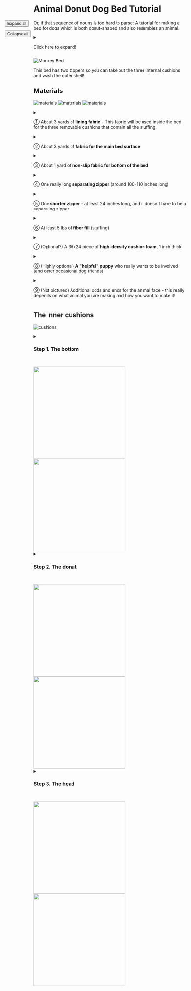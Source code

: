 # Animal Donut Dog Bed Tutorial

<div style="position: fixed;transform: translateX(-110%);">
<button onclick="for(d of document.getElementsByTagName('details')) {d.setAttribute('open', '')}" style="display: block;">Expand all</button>
  
<button onclick="for(d of document.getElementsByTagName('details')) {d.removeAttribute('open')}">Collapse all</button>
</div>


Or, if that sequence of nouns is too hard to parse: A tutorial for making a bed for dogs which is both donut-shaped and also resembles an animal.

<details markdown="1">
<summary markdown="1">

Click here to expand!
  
</summary>

I organized this tutorial in a hierarchical way, so you can get an overview before digging in, and so it's easier to skip parts that are irrelevant to you.

Whenever you see one of these boxes with a triangle at the top, you can (and probably should) click to expand the contents. Click again to collapse it.

If you find any problems or have questions, feel free to [file an issue](https://github.com/yanamal/dog-bed/issues), since this is hosted on GitHub! Or let me know in some other way.

</details>

![Monkey Bed](assets/images/finished/PXL_20240219_054512474.jpg)

This bed has two zippers so you can take out the three internal cushions and wash the outer shell!

## Materials

![materials](assets/images/materials/PXL_20240207_230657895.jpg)
![materials](assets/images/materials/PXL_20240209_174101749.jpg)
![materials](assets/images/materials/PXL_20240207_231021546.MP.jpg)

<details markdown="1">
  <summary markdown="1">
    
  &#9312; About 3 yards of **lining fabric** - This fabric will be used inside the bed for the three removable cushions that contain all the stuffing.
  
  </summary>

  I use whatever inexpensive stretchy fabric I can find.
  
  I think using stretchy fabric here helps achieve the "overstuffed" look for the bed. When the lining fabric stretches, the stuffing is then less constricted by it, and still has a chance to push directly against the outside of the bed.

  I like it when the fabric has a woven-in or knitted-in striped or rectangular pattern, like the fabric I used in this case. It's a super helpful shortcut for measuring and cutting the right shape, since I can just cut along the stripe! Especially when I'm trying to cut out really big rectangular pieces in super stretchy fabric which is really hard to measure consistently as it stretches!
  
<details markdown="1">
<summary markdown="1">
  
  **Purchasing tips and ideas**
      
</summary>
    
  My newest favorite place for finding random cheap fabrics is Walmart's "Value Fabrics" aisle. It's basically an assortment of fabric remnants at different length and price tiers. Depending on the fabrics, you get cuts of 2 yards for $4, 4 yards for $6, and 3 yards for $8. 

  The lining fabric I used for this bed was 4 yards for $6!

  You can order these online, but of course you'll just get a random selection which may or may not be worthwhile. So I prefer to actually go into a Walmart and see what I can find!

  I've also ordered "poly interlock lining fabric" online from both Walmart and Amazon at around $7-$8 for 3 yards. It works well, but it's only stretchy in one direction (also known as 2-way stretch, because of course jargon is more fun when it's counter-intuitive). So you have to be strategic about which direction you cut it in, especially for the donut part (you want it to stretch widthwise, not lengthwise).
  
  </details>
  
</details>

<details markdown="1">
  <summary markdown="1">
    
  &#9313; About 3 yards of **fabric for the main bed surface**

  </summary>

  You can sometimes get away with 2 yards if you plan really carefully. I actually only had 2 yards of the fabric I used for this bed. I made it work but I had to do some creative tiling!
  
  I used a slightly-stretchy fabric for this particular dog bed, it's almost like a french terry but with two colors of yarn on the terry side (black and white). 
  
  After that experience, **I highly recommend using a non-stretchy fabric** for this part of the bed. Attaching the long separating zipper was a small nightmare, because the fabric really wanted to stretch out and get all wonky while I was sewing. I ended up applying liberal amounts of basting glue (in addition to the usual pins and fabric clips) before sewing.

  For other similar beds, I've used minky and/or fleece fabric. Actually, a lot of stuffed dog toys "minky swirl fabric" and I found that dogs really like that fabric on a dog bed, too.
<details markdown="1">
<summary markdown="1">
  
  **Purchasing tips and ideas**
      
</summary>
    
  The fabric for this bed actually also came from Walmart's Value Fabric aisle. I think it's really cool fabric, I wish I knew how to find it and buy more of it! But like I mentioned, I probably wouldn't want to make another dog bed out of it because it's a stretchy knit fabric.

  I think non-stretchy "minky" type polyester fabrics are the way to go, dogs seem to love them.

  You can get "Minky swirl/rosette fabric" from Joann and sometimes Michael's. I've bought it from Joanne for another dog bed project and it was quite nice, but I would probably only buy it there when it's on sale. I found [a pretty inexpensive option at Big Z Fabrics](https://bigzfabric.com/collections/minky-rose-rosette-floral-baby-soft-fabric-hug-z-reg) - it seems like the same stuff from their pictures and videos. They also have other interesting "Minky" options to explore.

  Walmart has some pre-cut options they call "Minky Dot Fleece", "Plush Coral Fleece", "Chevron Fleece" and other similar names. I often see specific colors on sale online, but they tend to be full-price in store (though full-price is still pretty reasonable). These usually come pre-cut to 1.5 yards, so you'd have to get two, but that's perfectly workable. Maybe you could even go for two colors and make a colorblocked bed!

  Finally, you can try looking for inexpensive minky/fleece throw blankets and cut them up to use as fabric. I think this is only cost-effective if you shop around aggressively and look for sales, though. For reference, I bought two 60" by 80" cow print blankets for $15 each on Amazon (I'm going to use them to make a cow bed for my cow print puppy!). That's roughly equivalent to 4 yards of fabric, depending on the width of the fabric you'd buy otherwise.

</details>

</details>

<details markdown="1">
  <summary markdown="1">
    
  &#9314; About 1 yard of **non-slip fabric for bottom of the bed**
  
  </summary>

  You can probably also just use the same fabric as you're using for the main bed surface, if you don't need it to be super non-slip and you're not worried about it getting super dirty from the floor.
  
  What you actually need is a piece a little bigger than 36" by 24", so if you buy a yard (which is 36") you may have a lot or a little left over, depending on the width of the fabric.

  I was going to use the orange textured fabric for this at first, because I was out of "real" non-slip fabric. But then I ended up buying the gray non-woven fabric in the second picture and used that.
  
<details markdown="1">
<summary markdown="1">
  
  **Purchasing tips and ideas**
      
</summary>
    
Search for Non-slip and/or Grippy fabric.

It can be kind of expensive, and it's often quite narrow when you buy by the yard - make sure it's at least 24" wide!

Joann has "Cotton Grip Stop Wide Utility Fabric", but again, I would wait for it to be on sale.

I've also found cheaper grippy fabric on Walmart's online store (sold by third-party sellers and apparently shipped from China).

But for this project, I ended up using "Non-slip backing fabric for rugs". You can get it on Amazon for relatively cheap, if you shop around. It's a non-woven fabric and techincally you're not supposed to machine wash it, which would defeat the whole purpose of having removable cushions and a washable outer shell. But so far, it has survived at least one wash/dry cycle!

</details>

</details>

<details markdown="1">
  <summary markdown="1">

  &#9315; One really long **separating zipper** (around 100-110 inches long)
    
  </summary>

 This zipper will go around the bottom of the donut part. It has to be a separating zipper so it can unzip all the way and release the donut cushion.

  
<details markdown="1">
<summary markdown="1">
  
  **Purchasing tips and ideas**
      
</summary>
    
Search for "sleeping bag or tent separating zipper".

The best deal I found is by searching for "2 pcs separating tent zipper" on Walmart's online store. They are sold by a third-party seller (zipperstop). A nice bonus about these particular ones is that the slider is reversible, so I don't have to worry as much about accidentally sewing it on inside-out.

</details>

</details>

<details markdown="1">
  <summary markdown="1">

  &#9316; One **shorter zipper** - at least 24 inches long, and it doesn't have to be a separating zipper.
    
  </summary>

 This zipper will open up a separate compartment for the bottom cushion. It doesn't need to be a separating zipper because there are no donut complications. The zipper just opens up a hole and you take the cushion out through the hole.

<details markdown="1">
<summary markdown="1">
  
  **Purchasing tips and ideas**
      
</summary>
    
You can get **huge** packs of 24-inch zippers on Amazon for pretty cheap. Or at least you used to be able to a while ago. And I've been going through them very slowly ever since that one time I needed a zipper but ended up buying like a 25-pack.

</details>

</details>

<details markdown="1">
  <summary markdown="1">

  &#9317; At least 5 lbs of **fiber fill** (stuffing)
    
  </summary>

You can probably fit a lot more than 5 lbs of stuffing into these cushions, but 5 should be mostly enough. I think I used a little more for this particular bed.

<details markdown="1">
<summary markdown="1">
  
  **Purchasing tips and ideas**
      
</summary>

Don't bother trying to search for "stuffing" or even "polyfill" unless you want turkey recipes or javascript nonsense. I think "fiber fill" is the best search term.

I bought a 20-lb box of stuffing (Poly-fil brand) since I was pretty sure I was going to be making a few of these! That seemed the most cost effective.

Another time, I was able to buy something called "Buffalo Snow Neige" when it was on deep, deep sale at Joann. It was $4 for 24 oz (which is actually only a bit cheaper per lb than $57 for 20 lbs of poly-fil)

It seems like Buffalo Snow might often be on sale like that, except maybe at Christmas when people actually use it for its intended purpose?

</details>

</details>

<details markdown="1">
  <summary markdown="1">

  &#9318; (Optional?) A 36x24 piece of **high-density cushion foam**, 1 inch thick
    
  </summary>

This goes on the bottom of the bottom cushion, and then I put some of the fiber fill on top.

I'm not sure how much of a difference the foam really makes, but I've seen how flat and condensed the fiber fill in a donut bed can get without any foam under it, so I decided to be fancy and have both foam and fiber fill.

<details markdown="1">
<summary markdown="1">
  
  **Purchasing tips and ideas**
      
</summary>

It's consistently about $13 at Walmart and Joann; tends to be more expensive other places I found it (Michael's, Amazon)

It also doesn't seem to come in pieces much bigger than 24" by 36" (or I would make an even bigger dog bed!)

I think you do want high-density or "cushion" foam. Medium density would probably be even less noticeable and useful under all that stuffing.

</details>

</details>

<details markdown="1">
  <summary markdown="1">

  &#9319; (Highly optional) **A "helpful" puppy** who really wants to be involved (and other occasional dog friends)
    
  </summary>

One could argue that the puppy is not a *material*, per se. But he really really tried hard to integrate himself into the bed throughout the process.

One could also argue that a dog or puppy is not strictly optional, if you're making a dog bed. What's optional is how involved the dog is in the making process.

<details markdown="1">
<summary markdown="1">
  
  **Puppy acquisition tips and ideas**
      
</summary>


<img src="assets/images/PXL_20230121_001856376.PORTRAIT.jpg" alt="Digiorno" height="200"/>

So, what I did was:

1. Start "temporarily" fostering a mama dog and her four 1-week-old puppies
2. Keep fostering them all until the puppies were completely weaned and ready to be adopted
3. Adopt the puppy that was my adult dog's clear favorite, and name him Cow Boy (because he's a boy who is a cow, obviously)

If you don't want to do all that, you could also [adopt Cow Boy's mom](https://www.shelterluv.com/embed/animal/66058274), whom I'm still fostering after more than a year!

Or adopt any dog - shelters are overflowing with them!

</details>

</details>

<details markdown="1">
  <summary markdown="1">

  &#9320; (Not pictured) Additional odds and ends for the animal face - this really depends on what animal you are making and how you want to make it! 
  
  </summary>

For this bed, I ended up using some white fabric for the face and feet, scraps of black fabric for the eyes, and scraps of red fabric for the mouth.

I also used something that I'm pretty sure is called "3D mesh spacer fabric" inside the ear edges to keep the ears from being too floppy. I think it's similar to, but different from, "foam stabilizer" fabrics that people use to make fabric baskets and other things that need to hold their shape.
  
</details>


## The inner cushions

![cushions](assets/images/cushions/PXL_20240210_165817127.jpg)

<details markdown="1">
<summary markdown="1">

### Step 1. The bottom  

&nbsp;

<img src="assets/images/cushions/bottom/PXL_20240210_164951738.jpg" height="300"/>
<img src="assets/images/cushions/bottom/PXL_20240209_000144467.jpg" height="300"/>

</summary>

Unroll and flatten out your foam cushion. The helpful puppy may actually be helpful for this part!

<img src="assets/images/cushions/bottom/PXL_20240208_153047877.MP.jpg" height="300"/>

Round the corners to get approximately this shape:

<img src="assets/images/cushions/bottom/PXL_20240208_164512239.jpg" height="300"/>

I like to cut off one corner first, then use it to mark the other corners, both on the foam cushion and (later on) on the fabric that's going to go around it.

<img src="assets/images/cushions/bottom/PXL_20240208_164152155.jpg" height="300"/>

<details markdown="1">
<summary markdown="1">Nerdy details on how I got this particular corner shape   
</summary>

Because I was worried about conserving the main bed surface fabric, I wanted to ensure that the total perimeter of the cushion would be around 100". That way, the donut perimeter/length could also be 100", and I was pretty sure that I could make that work.

The perimeter of a 24" x 36" rectangle of foam is `(24+36)*2 = 120`. So I needed to lose a total of 20", or 5" per corner.

Let's consider a square, and a circle that's inscribed inside the square. Essentially, this circle is what would happen if we rounded the square's corners "all the way". 

If the square's side length is `L`, then its perimeter is `4*L`. The circle's perimeter (also known as circumference) is `π*L`, but we can approximate π to be 3 - it's close enough, considering the general imprecision of working with fabric.

So the perimeter of the circle is about 3/4 of the perimeter of the square. In other words, when we round corners "all the way down" using a roughly circular shape, we reduce the length by 1/4.

So if I need to reduce a corner by 5", the bit of the corner that I'm rounding should have a total length of 20". 

And then I can cut off a roughly circular shape, to make the reduced length of the curved circular bit roughly 15".

So I measured out a total of 20" along the corner, with 8" on the shorter side and 12" on the longer side.

<img src="assets/images/cushions/bottom/measuring/PXL_20240208_162421658.jpg" height="300"/>

You may notice that 8 is not equal to 12, so now it would be difficult to draw an actual (non-stretched-out) circle on that corner. Again, that kind of precision doesn't matter a whole lot when working with things that are squishy and stretchy and imprecise. We can just fudge the exact shape of the corner so it's the right length. But the math ensures that we are very close by the time we start fudging.

You can see that I got pretty close to 15" on the curved corner bit:

<img src="assets/images/cushions/bottom/measuring/PXL_20240208_163412978.jpg" height="300"/>

And the total perimeter also ended up quite close to the 100" I was going for:

<img src="assets/images/cushions/bottom/measuring/PXL_20240208_172009581.jpg" height="300"/>
  
</details>

Try not to let your puppy destroy your canonical foam corner until you're done making the bed. But if he does, you do have three back-ups!

<img src="assets/images/cushions/bottom/PXL_20240208_191343829.jpg" height="300"/>

Convince your puppy and his best friend to get off your lining fabric.

<img src="assets/images/cushions/bottom/PXL_20240208_173515523.jpg" height="300"/>

Cut out a piece of lining fabric that's 36" by 48" (so twice as wide as the cushion will be). Fold it in half, and use the foam corner that your puppy didn't destroy to mark and pin where you will sew the two halves together.

<details>
<summary> Shouldn't I make it a little bigger?</summary>

It might make sense to add an inch or two to the dimensions of this piece, to account for both the thickness of the foam and potential additional surface area that will come from the stuffing. However, I usually don't bother, especially when the fabric I'm working with is so stretchy.
  
</details>

<img src="assets/images/cushions/bottom/PXL_20240208_175923119.jpg" height="400"/>

Sew it together, leaving a gap that's big enough to insert the foam cushion through (probably bigger than the one I left). Then cut off the corners so they don't get in the way and make things lumpy

<img src="assets/images/cushions/bottom/PXL_20240208_234608792.MP.jpg" height="400"/>

Tip: If your puppy managed to leave a really stinky stain on the fabric piece before you even started sewing, now is a good time to give it a wash, before you start stuffing. Or you could go out of order and sew all the lining fabric pieces together before doing any stuffing, and wash them all together. Especially if you think that none of them will come out of the creation process particularly clean.

<img src="assets/images/cushions/bottom/PXL_20240208_171413445.jpg" height="400"/>
<img src="assets/images/cushions/bottom/PXL_20240208_171421029.jpg" height="400"/>

OK, now turn the fabric inside out through the gap, so the stitching is on the inside. Insert the foam cushion, and then stuff lots of stuffing on top of the foam.

<img src="assets/images/cushions/bottom/PXL_20240210_164852430.jpg" height="300"/>

Invite your canine testing team to test whether you've put in enough stuffing

<img src="assets/images/cushions/bottom/PXL_20240209_001626948.MP.jpg" height="170"/>
<img src="assets/images/cushions/bottom/PXL_20240209_002206297.MP.jpg" height="170"/>
<img src="assets/images/cushions/bottom/PXL_20240209_002134733.jpg" height="170"/>
<img src="assets/images/cushions/bottom/PXL_20240210_164918665.jpg" height="170"/>

At some point, when you're satisfied with the amount of stuffing, you should sew the cushion closed. I didn't actually do this to any of the cushions until the very end, though. That way I could adjust the stuffing as I tested the bed throughout the process.

</details>

<details markdown="1">
<summary markdown="1">
  
### Step 2. The donut

&nbsp;

<img src="assets/images/cushions/donut/PXL_20240210_170138858.jpg" height="300"/>
<img src="assets/images/cushions/donut/PXL_20240210_170140420.jpg" height="300"/>

</summary>

Cut out a piece of the lining fabric that's 24" wide and *about* 100-120 inches long. The actual length should be the same as the perimeter of your foam cushion, which will depend on how exactly you rounded the corners on the foam. 

<img src="assets/images/cushions/donut/PXL_20240208_182323281.jpg" height="400"/>

Pin and sew the two long sides together.

<img src="assets/images/cushions/donut/PXL_20240208_183142975.jpg" height="400"/>
<img src="assets/images/cushions/donut/PXL_20240208_185912340.jpg" height="400"/>

Now you have a really long tube. Pull one end of the tube through the tube toward the other end. 

<details>
<summary>
  But that doesn't look like a donut!
</summary>
  
This shape may seem weird, since this doesn't make the right kind of donut. However, it will become right once we turn it inside out after sewing. Or rather, we will turn it *right* side out so that all the seams are facing the inside. So yes, by the way, you should probably have been folding and sewing all that stuff with the right-sides facing each other. 

But also none of that matters a whole lot, since these cushions won't really be visible in day-to-day use.

</details>

<details>
<summary>
  Be careful not to twist it (maybe)
</summary>

It's pretty easy to accidentally twist the fabric a full turn while you're pulling it through if you're just lining up the seam with itself at the end. Though if you do accidentally twist it, it doesn't actually make a huge difference in the final shape of the bed. It just looks a bit weird if you look closely enough.

</details>

<img src="assets/images/cushions/donut/PXL_20240208_190040736.jpg" height="400"/>

Pin and sew the two ends together, leaving a small opening so we can turn it inside out and stuff it.

<img src="assets/images/cushions/donut/PXL_20240208_190245305.jpg" height="400"/>
<img src="assets/images/cushions/donut/PXL_20240208_191128975.MP.jpg" height="400"/>

Turn the whole thing inside out. Now it looks like a flat donut!

<img src="assets/images/cushions/donut/PXL_20240208_191213006.jpg" height="400"/>

Stuff the donut! I was glad that I left the hole open after stuffing this one, because I ended up putting it a lot more stuffing once I saw how it looks in the bed.

<img src="assets/images/cushions/donut/PXL_20240210_170124207.jpg" height="400"/>


</details>



<details markdown="1">
<summary markdown="1">
  
### Step 3. The head

&nbsp;

<img src="assets/images/cushions/head/PXL_20240214_033406781.jpg" height="300"/>
<img src="assets/images/cushions/head/PXL_20240208_235334811.jpg" height="300"/>

</summary>

The head shape works a lot like a baseball shape - two long pieces sewn together to make a sphere - but a bit simpler than an actual baseball shape.

First, cut out two pieces that are 36" long and 12" wide, with  both ends completely rounded into circles. (The circles will have a a radius of 6"/diameter of 12", i.e. the full width of the piece.)

<img src="assets/images/cushions/head/PXL_20240208_201914939.jpg" height="400"/>

Before trying to attach the two pieces together, I find it helpful to mark the four major points on each piece: the top/bottom ends of the circles, and the middle of each side.

To start putting the pieces together, put one piece on top of the other in a T-shape, with the "end" of one piece against the "middle" of the other.

<img src="assets/images/cushions/head/PXL_20240208_202017410.jpg" height="400"/>

Starting at that meeting point at the top of the T, go around and pin the two pieces together.

<img src="assets/images/cushions/head/PXL_20240208_202551154.jpg" height="300"/>

Pin all the way around and sew together (but leave some of the seam open so we can turn it inside out and stuff it!). It may actually be easier to pin and sew one quarter at a time, instead of trying to pin the whole sphere shape together at once.

<img src="assets/images/cushions/head/PXL_20240208_214007773.jpg" height="400"/>

Turn your deflated baseball dohickey inside out. Now you can stuff it to make a sphere! (but you may actually want to hold off on that until you make the face/snout part)

<img src="assets/images/cushions/head/PXL_20240208_235326257.jpg" height="300"/>

<details markdown="1">
<summary markdown="1">

#### The face

&nbsp;

<img src="assets/images/cushions/head/PXL_20240214_033406781.jpg" height="300"/>

</summary>

Now it's time to decide what kind of animal you're making, and what kind of face/snout it will need. The outer fabric I chose reminded me of a sock monkey, so I went with a monkey design for this one. I've also made a pig and a sheep before, and their snouts were pretty different.

In an actual sock monkey, the mouth is made from the heel of one of the socks. The heel has a relatively simple shape:

<img src="assets/images/cushions/head/PXL_20240211_194458379.jpg" height="300"/>

In particular, we can note that:

- The heel's width is half of the sock's entire perimeter (for us, that's 12" * 2 = 24")
- The height is about 1/4 of the width
- The sides are angled at about 45 degrees

So I drew out the appropriate shape on my lining fabric (the chalk was kind of faint, so I added dotted lines in the picture on top of the chalk outline):

<img src="assets/images/cushions/head/PXL_20240211_190655436.jpg" height="300"/>

However, since I'm not constrained by actually making my monkey out of a sock, I also rounded the diagonals before cutting it out and sewing it together:

<img src="assets/images/cushions/head/PXL_20240211_194127169.jpg" height="300"/>

I sketched out where the mouth will go on the head sphere:

<img src="assets/images/cushions/head/PXL_20240213_172545233.jpg" height="300"/>

<details markdown="1">
<summary  markdown="1"> Even more nerdy details on how exactly I decided where the mouth should go 
</summary>

First, I usually arrange the head "sphere" so that one of the baseball pieces ends up being the bottom and two sides, and the other piece is the top and front/back.

I decided that I want the bottom of the mouth to just touch the intersection between the two pieces; and also I wanted the height of the mouth (along the sphere) to be about 8.5 inches.

<img src="assets/images/cushions/head/face-height.jpg" height="300"/>

Why 8.5 inches? I'm glad you asked. The "height" of the mouth piece is 6" (1/4 of the width, based on the sock heel model). When the sock is on a foot, and the heel is actually making a 3-dimensional heel, it makes a 90 degree angle. Thus, the distance between the top and bottom edges of the heel piece is the hypotenuse of a right triangle, so it's 6" times the square root of 2, or about 8.5".

Now, recall that the width of our mouth is exactly half of the total perimeter of our sphere, by design. The simplest way to fit that on our sphere, given our other constraints, is to make the edges of the mouth be geodesic arcs (so like longitude on a globe, but not like latitude) that go from one "pole" to the other "pole", if we put the axis through the side of our sphere

<img src="assets/images/cushions/head/face-globe.jpg" height="400"/>

Note: my poles ended up being an inch or so lower than the centers of the circles which make up the rounded ends on the sides. This may or may not be counterintuitive, depending on what approximation we're using to treat our head shape as a sphere. In particular, consider the fact that if you actually drew out the four circles and/or drew the horizontal lines across where the rounded bits begin, they would be offset and would **not** line up perfectly.

<img src="assets/images/cushions/head/circles-offset.jpg" height="300"/>

</details>

Now I just needed to sew the mouth on. I kept the mouth as a separate "compartment" with its own stuffing. If I had cut out the part of the head that went "underneath" the mouth, and stuffed everything together, the head would just become one roughly-spherical blob again instead of having a well-defined "snout" attached to a well-defined head.

<img src="assets/images/cushions/head/PXL_20240214_033406781.jpg" height="300"/>

</details>


</details>


<script>
  for(i of document.getElementsByTagName('img')) {
  i.addEventListener('click', function (e) {
    let enlarged_copy = e.target.cloneNode()
    enlarged_copy.setAttribute('style', 'width:100%;height:100%;')
    enlarged_copy.setAttribute('class', 'enlarged')
   
    
    e.target.style.display='none'
    e.target.after(enlarged_copy)
    
    
    enlarged_copy.addEventListener('click', function(e){
      let original_node = e.target.previousElementSibling
      original_node.style.removeProperty('display')
      e.target.remove()
    })
  })
}
</script>
